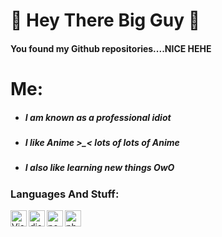 #  **🎉 Hey There Big Guy 🎉**

#### You found my Github repositories....NICE HEHE

#

# Me:
  - ##### I am known as a professional idiot
  - ##### I like Anime >_< lots of lots of Anime
  - ##### I also like learning new things *OwO*


### Languages And Stuff:
<img align="left" alt="Visual Studio Code" width="26px" src="https://i.imgur.com/LwSdAlE.png" />
<img align="left" alt="discord.js" width="26px" src="https://i.imgur.com/SI1DZf3.png" />
<img align="left" alt="node.js" width="26px" src="https://i.imgur.com/tYLFZBh.png" /> <img align="left" alt="photoshop" width="26px" src="https://i.imgur.com/OC1RcS5.jpg" /> <br />
